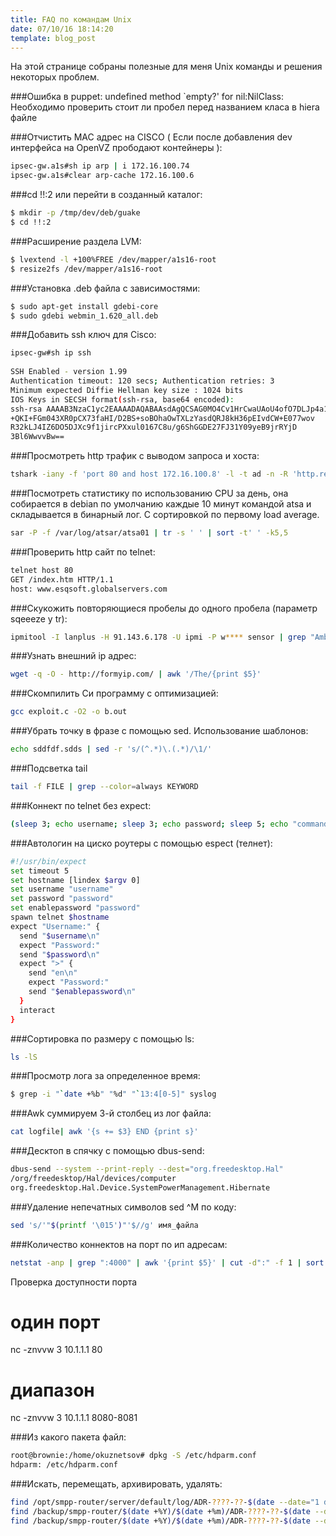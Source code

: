 ```yaml
---
title: FAQ по командам Unix
date: 07/10/16 18:14:20
template: blog_post
---
```


На этой странице собраны полезные для меня Unix команды и решения некоторых проблем.

<!--more-->

###Ошибка в puppet:  undefined method `empty?' for nil:NilClass:
Необходимо проверить  стоит ли пробел перед названием клаcа в hiera файле


###Отчистить MAC адрес на CISCO ( Если после добавления dev интерфейса на OpenVZ прободают контейнеры ):
```sh
ipsec-gw.a1s#sh ip arp | i 172.16.100.74
ipsec-gw.a1s#clear arp-cache 172.16.100.6
```

###cd !!:2 или перейти в созданный каталог:
```sh
$ mkdir -p /tmp/dev/deb/guake
$ cd !!:2
```


###Расширение раздела LVM:

```sh
$ lvextend -l +100%FREE /dev/mapper/a1s16-root
$ resize2fs /dev/mapper/a1s16-root
```


###Установка .deb файла с зависимостями:
```sh
$ sudo apt-get install gdebi-core
$ sudo gdebi webmin_1.620_all.deb
```


###Добавить ssh ключ для Cisco:

```sh
ipsec-gw#sh ip ssh 
 
SSH Enabled - version 1.99
Authentication timeout: 120 secs; Authentication retries: 3
Minimum expected Diffie Hellman key size : 1024 bits
IOS Keys in SECSH format(ssh-rsa, base64 encoded):
ssh-rsa AAAAB3NzaC1yc2EAAAADAQABAAsdAgQCSAG0MO4Cv1HrCwaUAoU4ofO7DLJp4a1mqsg
+QKI+FGm043XR0pCX73faHI/D2BS+soBOhaOwTXLzYasdQRJ8kH36pEIvdCW+E077wov
R32kLJ4IZ6DO5DJXc9f1jircPXxul0167C8u/g6ShGGDE27FJ31Y09yeB9jrRYjD
3Bl6WwvvBw==
```

 
###Просмотреть http трафик с выводом запроса и хоста:

```sh
tshark -iany -f 'port 80 and host 172.16.100.8' -l -t ad -n -R 'http.request' -T fields -e http.host -e http.request.uri
```

 
###Посмотреть статистику по использованию CPU за день, она собирается в debian по умолчанию каждые 10 минут командой atsa и складывается в бинарный лог. С сортировкой по первому load average.

```sh
sar -P -f /var/log/atsar/atsa01 | tr -s ' ' | sort -t' ' -k5,5
```


###Проверить http сайт по telnet:
```sh
telnet host 80
GET /index.htm HTTP/1.1
host: www.esqsoft.globalservers.com
```


###Скукожить повторяющиеся пробелы до одного пробела  (параметр sqeeeze у tr):
```sh
ipmitool -I lanplus -H 91.143.6.178 -U ipmi -P w**** sensor | grep "Ambient Temp" | tr -s ' ' | cut -d' ' -f 4
```

###Узнать внешний ip адрес:
```sh
wget -q -O - http://formyip.com/ | awk '/The/{print $5}'
```


###Скомпилить Cи программу с оптимизацией:
```sh
gcc exploit.c -O2 -o b.out
```


###Убрать точку в фразе с помощью sed. Использование шаблонов:
```sh
echo sddfdf.sdds | sed -r 's/(^.*)\.(.*)/\1/'
```

###Подсветка tail
```sh
tail -f FILE | grep --color=always KEYWORD
```
###Коннект по telnet без expect:
```sh
(sleep 3; echo username; sleep 3; echo password; sleep 5; echo "command"; sleep 3; echo "exit") | telnet hostname port
```
###Автологин на циско роутеры с помощью espect (телнет):

```sh
#!/usr/bin/expect
set timeout 5
set hostname [lindex $argv 0]
set username "username"
set password "password"
set enablepassword "password"
spawn telnet $hostname
expect "Username:" {
  send "$username\n"
  expect "Password:"
  send "$password\n"
  expect ">" {
    send "en\n"
    expect "Password:"
    send "$enablepassword\n"
  }
  interact
}
```
 
###Сортировка по размеру с помощью ls:
```sh
ls -lS
```

###Просмотр лога за определенное время:
```sh
$ grep -i "`date +%b" "%d" "`13:4[0-5]" syslog
```

###Awk суммируем 3-й столбец из лог файла:
```sh
cat logfile| awk '{s += $3} END {print s}'
```

###Десктоп в спячку с помощью dbus-send:

```sh
dbus-send --system --print-reply --dest="org.freedesktop.Hal"
/org/freedesktop/Hal/devices/computer
org.freedesktop.Hal.Device.SystemPowerManagement.Hibernate
```

###Удаление непечатных символов sed ^М по коду:

```sh
sed 's/'"$(printf '\015')"'$//g' имя_файла
```

###Количество коннектов на порт по ип адресам:

```sh
netstat -anp | grep ":4000" | awk '{print $5}' | cut -d":" -f 1 | sort | uniq -c | sort -nr | head -n 30 | awk '{ print $2 "\t"$1 }'
```

Проверка доступности порта

 
# один порт
nc -znvvw 3 10.1.1.1 80
# диапазон
nc -znvvw 3 10.1.1.1 8080-8081

###Из какого пакета файл:
```sh 
root@brownie:/home/okuznetsov# dpkg -S /etc/hdparm.conf
hdparm: /etc/hdparm.conf
```

###Искать, перемещать, архивировать, удалять:
```sh
find /opt/smpp-router/server/default/log/ADR-????-??-$(date --date="1 day ago" +%d)-??.log -exec mv {} /backup/smpp-router/$(date +%Y)/$(date +%m)
find /backup/smpp-router/$(date +%Y)/$(date +%m)/ADR-????-??-$(date --date="1 day ago" +%d)-??.log -exec tar czf '{}.tgz' '{}'
find /backup/smpp-router/$(date +%Y)/$(date +%m)/ADR-????-??-$(date --date="1 day ago" +%d)-??.log -exec rm {}
```

